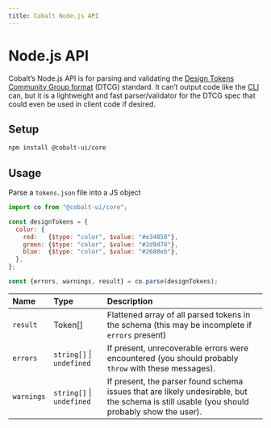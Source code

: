 ```yaml
---
title: Cobalt Node.js API
---
```


# Node.js API

Cobalt’s Node.js API is for parsing and validating the [Design Tokens Community Group format](https://designtokens.org) (DTCG) standard. It can’t output code like the [CLI](/guides/cli) can, but it is a lightweight and fast parser/validator for the DTCG spec that could even be used in client code if desired.

## Setup

```sh
npm install @cobalt-ui/core
```

## Usage

Parse a `tokens.json` file into a JS object

<!-- prettier-ignore -->
```js
import co from "@cobalt-ui/core";

const designTokens = {
  color: {
    red:   {$type: "color", $value: "#e34850"},
    green: {$type: "color", $value: "#2d9d78"},
    blue:  {$type: "color", $value: "#2680eb"},
  },
};

const {errors, warnings, result} = co.parse(designTokens);
```

| Name       | Type                      | Description                                                                                                                                 |
| :--------- | :------------------------ | :------------------------------------------------------------------------------------------------------------------------------------------ |
| `result`   | Token[]                   | Flattened array of all parsed tokens in the schema (this may be incomplete if `errors` present)                                             |
| `errors`   | `string[]` \| `undefined` | If present, unrecoverable errors were encountered (you should probably `throw` with these messages).                                        |
| `warnings` | `string[]` \| `undefined` | If present, the parser found schema issues that are likely undesirable, but the schema is still usable (you should probably show the user). |
